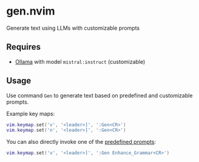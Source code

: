 # gen.nvim

Generate text using LLMs with customizable prompts

## Requires

- [Ollama](https://ollama.ai/) with model `mistral:instruct` (customizable)

## Usage

Use command `Gen` to generate text based on predefined and customizable prompts.

Example key maps:

```lua
vim.keymap.set('v', '<leader>]', ':Gen<CR>')
vim.keymap.set('n', '<leader>]', ':Gen<CR>')
```

You can also directly invoke one of the [predefined prompts](./lua/gen/prompts.lua):

```lua
vim.keymap.set('v', '<leader>]', ':Gen Enhance_Grammar<CR>')
```
